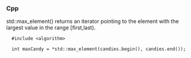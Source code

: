 ### Cpp
std::max_element() returns an iterator pointing to the element with the largest value in the range [first,last).
```
  #include <algorithm>
  
  int maxCandy = *std::max_element(candies.begin(), candies.end());
```